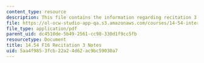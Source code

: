 ```yaml
---
content_type: resource
description: This file contains the information regarding recitation 3 notes.
file: https://ol-ocw-studio-app-qa.s3.amazonaws.com/courses/14-54-international-trade-fall-2016/5aa4f9853fcb22a24d62ac9bc59030a7_MIT14_54F16_Recitation3.pdf
file_type: application/pdf
parent_uid: dc4510de-5b49-2561-cc98-330d1f9cc5fb
resourcetype: Document
title: 14.54 F16 Recitation 3 Notes
uid: 5aa4f985-3fcb-22a2-4d62-ac9bc59030a7
---
```

